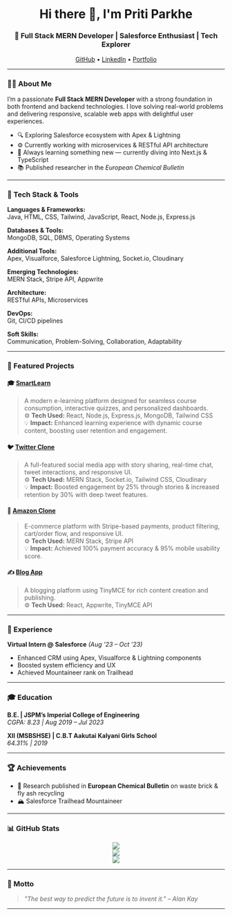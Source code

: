 <h1 align="center">Hi there 👋, I'm Priti Parkhe</h1>
<h3 align="center">🚀 Full Stack MERN Developer | Salesforce Enthusiast | Tech Explorer</h3>

<p align="center">
  <a href="https://github.com/pritiparkhe">GitHub</a> •
  <a href="https://linkedin.com/in/pritiparkhe">LinkedIn</a> •
  <a href="https://portfolio-alpha-livid-95.vercel.app">Portfolio</a>
</p>

---

### 👩‍💻 About Me

I’m a passionate **Full Stack MERN Developer** with a strong foundation in both frontend and backend technologies. I love solving real-world problems and delivering responsive, scalable web apps with delightful user experiences. 

- 🔍 Exploring Salesforce ecosystem with Apex & Lightning
- ⚙️ Currently working with microservices & RESTful API architecture
- 🧠 Always learning something new — currently diving into Next.js & TypeScript
- 📚 Published researcher in the *European Chemical Bulletin*

---

### 🧰 Tech Stack & Tools

**Languages & Frameworks:**  
Java, HTML, CSS, Tailwind, JavaScript, React, Node.js, Express.js

**Databases & Tools:**  
MongoDB, SQL, DBMS, Operating Systems

**Additional Tools:**  
Apex, Visualforce, Salesforce Lightning, Socket.io, Cloudinary

**Emerging Technologies:**  
MERN Stack, Stripe API, Appwrite

**Architecture:**  
RESTful APIs, Microservices

**DevOps:**  
Git, CI/CD pipelines

**Soft Skills:**  
Communication, Problem-Solving, Collaboration, Adaptability

---

### 🚀 Featured Projects

#### 🎓 [SmartLearn](https://github.com/pritiparkhe/smartlearn)
> A modern e-learning platform designed for seamless course consumption, interactive quizzes, and personalized dashboards.  
> ⚙️ **Tech Used:** React, Node.js, Express.js, MongoDB, Tailwind CSS  
> 💡 **Impact:** Enhanced learning experience with dynamic course content, boosting user retention and engagement.

#### 🐦 [Twitter Clone](https://github.com/pritiparkhe/twitter-clone)
> A full-featured social media app with story sharing, real-time chat, tweet interactions, and responsive UI.  
> ⚙️ **Tech Used:** MERN Stack, Socket.io, Tailwind CSS, Cloudinary  
> 💡 **Impact:** Boosted engagement by 25% through stories & increased retention by 30% with deep tweet features.

#### 🛒 [Amazon Clone](https://github.com/pritiparkhe/amazon-clone)
> E-commerce platform with Stripe-based payments, product filtering, cart/order flow, and responsive UI.  
> ⚙️ **Tech Used:** MERN Stack, Stripe API  
> 💡 **Impact:** Achieved 100% payment accuracy & 95% mobile usability score.

#### ✍️ [Blog App](https://github.com/pritiparkhe/blog-app)
> A blogging platform using TinyMCE for rich content creation and publishing.  
> ⚙️ **Tech Used:** React, Appwrite, TinyMCE API

---

### 💼 Experience

**Virtual Intern @ Salesforce** *(Aug ’23 – Oct ’23)*  
- Enhanced CRM using Apex, Visualforce & Lightning components  
- Boosted system efficiency and UX  
- Achieved Mountaineer rank on Trailhead

---

### 🎓 Education

**B.E. | JSPM’s Imperial College of Engineering**  
*CGPA: 8.23 | Aug 2019 – Jul 2023*

**XII (MSBSHSE) | C.B.T Aakutai Kalyani Girls School**  
*64.31% | 2019*

---

### 🏆 Achievements

- 📄 Research published in **European Chemical Bulletin** on waste brick & fly ash recycling  
- 🏔️ Salesforce Trailhead Mountaineer

---

### 📊 GitHub Stats

<p align="center">
  <img src="https://github-readme-stats.vercel.app/api?username=pritiparkhe&show_icons=true&theme=radical" />
  <br />
  <img src="https://github-readme-streak-stats.herokuapp.com/?user=pritiparkhe&theme=radical" />
  <br />
  <img src="https://github-readme-stats.vercel.app/api/top-langs/?username=pritiparkhe&layout=compact&theme=radical" />
</p>

---

### 🌟 Motto

> *"The best way to predict the future is to invent it." – Alan Kay*

---

